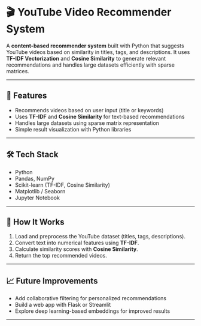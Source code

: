 # 🎬 YouTube Video Recommender System  

A **content-based recommender system** built with Python that suggests YouTube videos based on similarity in titles, tags, and descriptions. It uses **TF-IDF Vectorization** and **Cosine Similarity** to generate relevant recommendations and handles large datasets efficiently with sparse matrices.  

---

## 🚀 Features  
- Recommends videos based on user input (title or keywords)  
- Uses **TF-IDF** and **Cosine Similarity** for text-based recommendations  
- Handles large datasets using sparse matrix representation  
- Simple result visualization with Python libraries  

---

## 🛠 Tech Stack  
- Python  
- Pandas, NumPy  
- Scikit-learn (TF-IDF, Cosine Similarity)  
- Matplotlib / Seaborn  
- Jupyter Notebook  

---

## 📌 How It Works  
1. Load and preprocess the YouTube dataset (titles, tags, descriptions).  
2. Convert text into numerical features using **TF-IDF**.  
3. Calculate similarity scores with **Cosine Similarity**.  
4. Return the top recommended videos.  

---

## 📈 Future Improvements  
- Add collaborative filtering for personalized recommendations  
- Build a web app with Flask or Streamlit  
- Explore deep learning-based embeddings for improved results  

---
